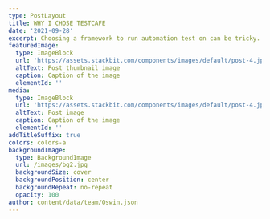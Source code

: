 ```yaml
---
type: PostLayout
title: WHY I CHOSE TESTCAFE
date: '2021-09-28'
excerpt: Choosing a framework to run automation test on can be tricky.
featuredImage:
  type: ImageBlock
  url: 'https://assets.stackbit.com/components/images/default/post-4.jpeg'
  altText: Post thumbnail image
  caption: Caption of the image
  elementId: ''
media:
  type: ImageBlock
  url: 'https://assets.stackbit.com/components/images/default/post-4.jpeg'
  altText: Post image
  caption: Caption of the image
  elementId: ''
addTitleSuffix: true
colors: colors-a
backgroundImage:
  type: BackgroundImage
  url: /images/bg2.jpg
  backgroundSize: cover
  backgroundPosition: center
  backgroundRepeat: no-repeat
  opacity: 100
author: content/data/team/Oswin.json
---
```

